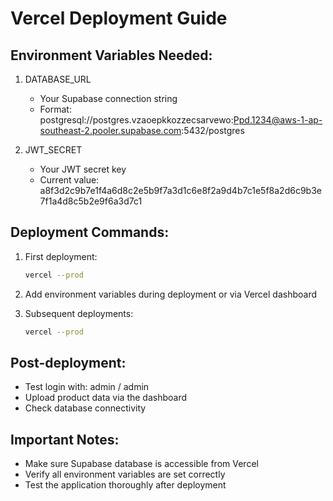 # Vercel Deployment Guide

## Environment Variables Needed:

1. DATABASE_URL
   - Your Supabase connection string
   - Format: postgresql://postgres.vzaoepkkozzecsarvewo:Ppd.1234@aws-1-ap-southeast-2.pooler.supabase.com:5432/postgres

2. JWT_SECRET  
   - Your JWT secret key
   - Current value: a8f3d2c9b7e1f4a6d8c2e5b9f7a3d1c6e8f2a9d4b7c1e5f8a2d6c9b3e7f1a4d8c5b2e9f6a3d7c1

## Deployment Commands:

1. First deployment:
   ```bash
   vercel --prod
   ```

2. Add environment variables during deployment or via Vercel dashboard

3. Subsequent deployments:
   ```bash
   vercel --prod
   ```

## Post-deployment:
- Test login with: admin / admin
- Upload product data via the dashboard
- Check database connectivity

## Important Notes:
- Make sure Supabase database is accessible from Vercel
- Verify all environment variables are set correctly
- Test the application thoroughly after deployment
